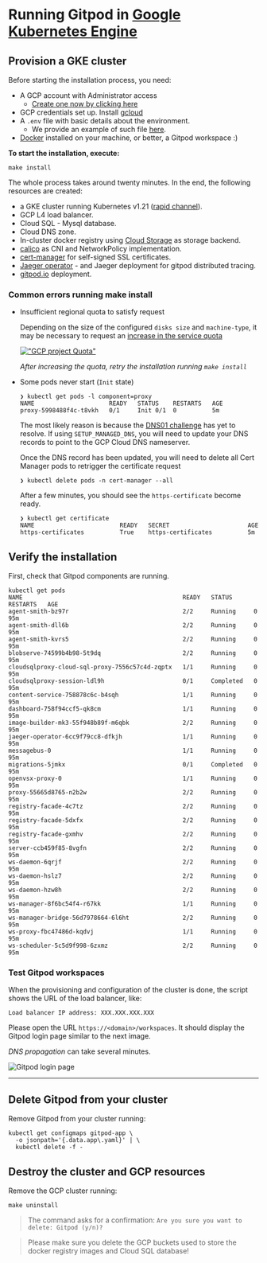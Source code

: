 # Running Gitpod in [Google Kubernetes Engine](https://cloud.google.com/kubernetes-engine)

## Provision a GKE cluster

Before starting the installation process, you need:

- A GCP account with Administrator access
  - [Create one now by clicking here](https://console.cloud.google.com/freetrial)
- GCP credentials set up. Install [gcloud](https://cloud.google.com/sdk/docs/install)
- A `.env` file with basic details about the environment.
  - We provide an example of such file [here](.env.example).
- [Docker](https://docs.docker.com/engine/install/) installed on your machine, or better, a Gitpod workspace :)

**To start the installation, execute:**

```shell
make install
```

The whole process takes around twenty minutes. In the end, the following resources are created:

- a GKE cluster running Kubernetes v1.21 ([rapid channel](https://cloud.google.com/kubernetes-engine/docs/release-notes-rapid)).
- GCP L4 load balancer.
- Cloud SQL - Mysql database.
- Cloud DNS zone.
- In-cluster docker registry using [Cloud Storage](https://cloud.google.com/storage) as storage backend.
- [calico](https://docs.projectcalico.org) as CNI and NetworkPolicy implementation.
- [cert-manager](https://cert-manager.io/) for self-signed SSL certificates.
- [Jaeger operator](https://github.com/jaegertracing/helm-charts/tree/main/charts/jaeger-operator) - and Jaeger deployment for gitpod distributed tracing.
- [gitpod.io](https://github.com/gitpod-io/gitpod) deployment.

### Common errors running make install

- Insufficient regional quota to satisfy request

  Depending on the size of the configured `disks size` and `machine-type`,
  it may be necessary to request an [increase in the service quota](https://console.cloud.google.com/iam-admin/quotas?usage=USED)

  [!["GCP project Quota"](./images/quota.png)](https://console.cloud.google.com/iam-admin/quotas?usage=USED)

  *After increasing the quota, retry the installation running `make install`*

- Some pods never start (`Init` state)

  ```shell
  ❯ kubectl get pods -l component=proxy
  NAME                     READY   STATUS    RESTARTS   AGE
  proxy-5998488f4c-t8vkh   0/1     Init 0/1  0          5m
  ```
  
  The most likely reason is because the [DNS01 challenge](https://cert-manager.io/docs/configuration/acme/dns01/) has yet to resolve. If using `SETUP_MANAGED_DNS`, you will need to update your DNS records to point to the GCP Cloud DNS nameserver.

  Once the DNS record has been updated, you will need to delete all Cert Manager pods to retrigger the certificate request

  ```shell
  ❯ kubectl delete pods -n cert-manager --all
  ```
  
  After a few minutes, you should see the `https-certificate` become ready.   

  ```shell
  ❯ kubectl get certificate
  NAME                        READY   SECRET                      AGE
  https-certificates          True    https-certificates          5m
  ```

## Verify the installation

First, check that Gitpod components are running.

```shell
kubectl get pods
NAME                                             READY   STATUS      RESTARTS   AGE
agent-smith-bz97r                                2/2     Running     0          95m
agent-smith-dll6b                                2/2     Running     0          95m
agent-smith-kvrs5                                2/2     Running     0          95m
blobserve-74599b4b98-5t9dq                       2/2     Running     0          95m
cloudsqlproxy-cloud-sql-proxy-7556c57c4d-zqptx   1/1     Running     0          95m
cloudsqlproxy-session-ldl9h                      0/1     Completed   0          95m
content-service-758878c6c-b4sqh                  1/1     Running     0          95m
dashboard-758f94ccf5-qk8cm                       1/1     Running     0          95m
image-builder-mk3-55f948b89f-m6qbk               2/2     Running     0          95m
jaeger-operator-6cc9f79cc8-dfkjh                 1/1     Running     0          95m
messagebus-0                                     1/1     Running     0          95m
migrations-5jmkx                                 0/1     Completed   0          95m
openvsx-proxy-0                                  1/1     Running     0          95m
proxy-55665d8765-n2b2w                           2/2     Running     0          95m
registry-facade-4c7tz                            2/2     Running     0          95m
registry-facade-5dxfx                            2/2     Running     0          95m
registry-facade-gxmhv                            2/2     Running     0          95m
server-ccb459f85-8vgfn                           2/2     Running     0          95m
ws-daemon-6qrjf                                  2/2     Running     0          95m
ws-daemon-hslz7                                  2/2     Running     0          95m
ws-daemon-hzw8h                                  2/2     Running     0          95m
ws-manager-8f6bc54f4-r67kk                       1/1     Running     0          95m
ws-manager-bridge-56d7978664-6l6ht               2/2     Running     0          95m
ws-proxy-fbc47486d-kqdvj                         1/1     Running     0          95m
ws-scheduler-5c5d9f998-6zxmz                     2/2     Running     0          95m

```

### Test Gitpod workspaces

When the provisioning and configuration of the cluster is done, the script shows the URL of the load balancer,
like:

```shell
Load balancer IP address: XXX.XXX.XXX.XXX
```

Please open the URL `https://<domain>/workspaces`.
It should display the Gitpod login page similar to the next image.

*DNS propagation* can take several minutes.

![Gitpod login page](./images/gitpod-login.png "Gitpod Login Page")

----

## Delete Gitpod from your cluster

Remove Gitpod from your cluster running:

```shell
kubectl get configmaps gitpod-app \
  -o jsonpath='{.data.app\.yaml}' | \
  kubectl delete -f -
```

## Destroy the cluster and GCP resources

Remove the GCP cluster running:

```shell
make uninstall
```

> The command asks for a confirmation:
> `Are you sure you want to delete: Gitpod (y/n)?`

> Please make sure you delete the GCP buckets used to store the docker registry images and Cloud SQL database!
